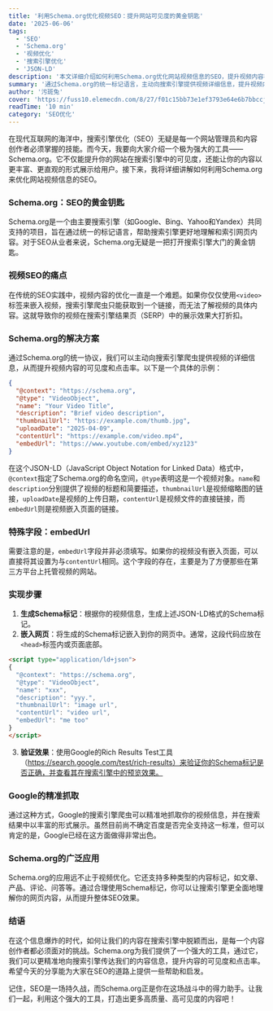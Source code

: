 ```yaml
---
title: '利用Schema.org优化视频SEO：提升网站可见度的黄金钥匙'
date: '2025-06-06'
tags:
  - 'SEO'
  - 'Schema.org'
  - '视频优化'
  - '搜索引擎优化'
  - 'JSON-LD'
description: '本文详细介绍如何利用Schema.org优化网站视频信息的SEO，提升视频内容在搜索引擎中的可见度和点击率，并提供具体实现步骤和案例分析。'
summary: '通过Schema.org的统一标记语言，主动向搜索引擎提供视频详细信息，提升视频内容的可见度和点击率。本文讲解了Schema.org的基本原理、实现步骤和广泛应用，帮助内容创作者提升SEO效果。'
author: '污斑兔'
cover: 'https://fuss10.elemecdn.com/8/27/f01c15bb73e1ef3793e64e6b7bbccjpeg.jpeg'
readTime: '10 min'
category: 'SEO优化'
---
```


在现代互联网的海洋中，搜索引擎优化（SEO）无疑是每一个网站管理员和内容创作者必须掌握的技能。而今天，我要向大家介绍一个极为强大的工具——Schema.org。它不仅能提升你的网站在搜索引擎中的可见度，还能让你的内容以更丰富、更直观的形式展示给用户。接下来，我将详细讲解如何利用Schema.org来优化网站视频信息的SEO。

### Schema.org：SEO的黄金钥匙

Schema.org是一个由主要搜索引擎（如Google、Bing、Yahoo和Yandex）共同支持的项目，旨在通过统一的标记语言，帮助搜索引擎更好地理解和索引网页内容。对于SEO从业者来说，Schema.org无疑是一把打开搜索引擎大门的黄金钥匙。

### 视频SEO的痛点

在传统的SEO实践中，视频内容的优化一直是一个难题。如果你仅仅使用`<video>`标签来嵌入视频，搜索引擎爬虫只能获取到一个链接，而无法了解视频的具体内容。这就导致你的视频在搜索引擎结果页（SERP）中的展示效果大打折扣。

### Schema.org的解决方案

通过Schema.org的统一协议，我们可以主动向搜索引擎爬虫提供视频的详细信息，从而提升视频内容的可见度和点击率。以下是一个具体的示例：

```json
{
  "@context": "https://schema.org",
  "@type": "VideoObject",
  "name": "Your Video Title",
  "description": "Brief video description",
  "thumbnailUrl": "https://example.com/thumb.jpg",
  "uploadDate": "2025-04-09",
  "contentUrl": "https://example.com/video.mp4",
  "embedUrl": "https://www.youtube.com/embed/xyz123"
}
```

在这个JSON-LD（JavaScript Object Notation for Linked Data）格式中，`@context`指定了Schema.org的命名空间，`@type`表明这是一个视频对象。`name`和`description`分别提供了视频的标题和简要描述，`thumbnailUrl`是视频缩略图的链接，`uploadDate`是视频的上传日期，`contentUrl`是视频文件的直接链接，而`embedUrl`则是视频嵌入页面的链接。

### 特殊字段：embedUrl

需要注意的是，`embedUrl`字段并非必须填写。如果你的视频没有嵌入页面，可以直接将其设置为与`contentUrl`相同。这个字段的存在，主要是为了方便那些在第三方平台上托管视频的网站。

### 实现步骤

1. **生成Schema标记**：根据你的视频信息，生成上述JSON-LD格式的Schema标记。
2. **嵌入网页**：将生成的Schema标记嵌入到你的网页中。通常，这段代码应放在`<head>`标签内或页面底部。

```html
<script type="application/ld+json">
{
  "@context": "https://schema.org",
  "@type": "VideoObject",
  "name": "xxx",
  "description": "yyy.",
  "thumbnailUrl": "image url",
  "contentUrl": "video url",
  "embedUrl": "me too"
}
</script>
```

3. **验证效果**：使用Google的Rich Results Test工具（https://search.google.com/test/rich-results）来验证你的Schema标记是否正确，并查看其在搜索引擎中的预览效果。

### Google的精准抓取

通过这种方式，Google的搜索引擎爬虫可以精准地抓取你的视频信息，并在搜索结果中以丰富的形式展示。虽然目前尚不确定百度是否完全支持这一标准，但可以肯定的是，Google已经在这方面做得非常出色。

### Schema.org的广泛应用

Schema.org的应用远不止于视频优化。它还支持多种类型的内容标记，如文章、产品、评论、问答等。通过合理使用Schema标记，你可以让搜索引擎更全面地理解你的网页内容，从而提升整体SEO效果。

### 结语

在这个信息爆炸的时代，如何让我们的内容在搜索引擎中脱颖而出，是每一个内容创作者都必须面对的挑战。Schema.org为我们提供了一个强大的工具，通过它，我们可以更精准地向搜索引擎传达我们的内容信息，提升内容的可见度和点击率。希望今天的分享能为大家在SEO的道路上提供一些帮助和启发。

记住，SEO是一场持久战，而Schema.org正是你在这场战斗中的得力助手。让我们一起，利用这个强大的工具，打造出更多高质量、高可见度的内容吧！
